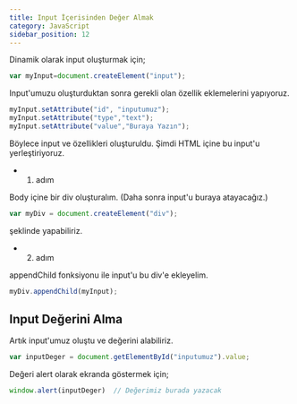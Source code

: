 ```yaml
---
title: Input İçerisinden Değer Almak
category: JavaScript
sidebar_position: 12
---
```


Dinamik olarak input oluşturmak için;

```javascript
var myInput=document.createElement("input");
```

Input'umuzu oluşturduktan sonra gerekli olan özellik eklemelerini yapıyoruz.

```javascript
myInput.setAttribute("id", "inputumuz");
myInput.setAttribute("type","text");
myInput.setAttribute("value","Buraya Yazın");
```

Böylece input ve özellikleri oluşturuldu. Şimdi HTML içine bu input'u yerleştiriyoruz.

* 1. adım

Body içine bir div oluşturalım. (Daha sonra input'u buraya atayacağız.)

```javascript
var myDiv = document.createElement("div");
```

şeklinde yapabiliriz.

* 2. adım

appendChild fonksiyonu ile input'u bu div'e ekleyelim.

```javascript
myDiv.appendChild(myInput);
```

## Input Değerini Alma

Artık input'umuz oluştu ve değerini alabiliriz.

```javascript
var inputDeger = document.getElementById("inputumuz").value;
```

Değeri alert olarak ekranda göstermek için;

```javascript
window.alert(inputDeger)  // Değerimiz burada yazacak
```
